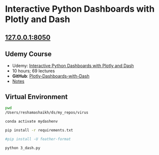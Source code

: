 # Interactive Python Dashboards with Plotly and Dash

## [127.0.0.1:8050](http://127.0.0.1:8050/)

## Udemy Course
- Udemy:  [Interactive Python Dashboards with Plotly and Dash](https://www.udemy.com/course/interactive-python-dashboards-with-plotly-and-dash/)
- 10 hours; 69 lectures
- **GitHub**:  [Plotly-Dashboards-with-Dash](https://github.com/Pierian-Data/Plotly-Dashboards-with-Dash)
- [Notes](https://docs.google.com/document/d/1DjWL2DxLiRaBrlD3ELyQlCBRu7UQuuWfgjv9LncNp_M/edit)



## Virtual Environment
```bash
pwd
/Users/reshamashaikh/ds/my_repos/virus

conda activate mydashenv

pip install -r requirements.txt

#pip install -U feather-format

python 3_dash.py
```
